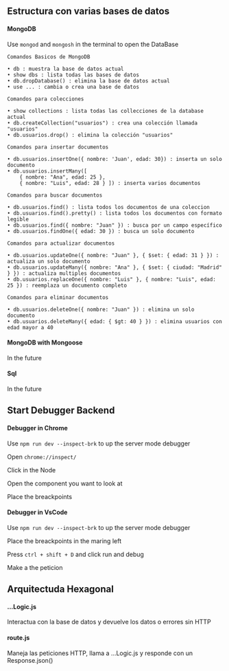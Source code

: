 ## Estructura con varias bases de datos

#### MongoDB

Use `mongod` and `mongosh` in the terminal to open the DataBase

    Comandos Basicos de MongoDB

    • db : muestra la base de datos actual
    • show dbs : lista todas las bases de datos
    • db.dropDatabase() : elimina la base de datos actual
    • use ... : cambia o crea una base de datos

    Comandos para colecciones

    • show collections : lista todas las collecciones de la database actual
    • db.createCollection("usuarios") : crea una colección llamada "usuarios"
    • db.usuarios.drop() : elimina la colección "usuarios"

    Comandos para insertar documentos

    • db.usuarios.insertOne({ nombre: 'Juan', edad: 30}) : inserta un solo documento
    • db.usuarios.insertMany([
        { nombre: "Ana", edad: 25 },
        { nombre: "Luis", edad: 28 } ]) : inserta varios documentos

    Comandos para buscar documentos

    • db.usuarios.find() : lista todos los documentos de una coleccion
    • db.usuarios.find().pretty() : lista todos los documentos con formato legible
    • db.usuarios.find({ nombre: "Juan" }) : busca por un campo específico
    • db.usuarios.findOne({ edad: 30 }) : busca un solo documento

    Comandos para actualizar documentos

    • db.usuarios.updateOne({ nombre: "Juan" }, { $set: { edad: 31 } }) : actualiza un solo documento
    • db.usuarios.updateMany({ nombre: "Ana" }, { $set: { ciudad: "Madrid" } }) : actualiza multiples documentos
    • db.usuarios.replaceOne({ nombre: "Luis" }, { nombre: "Luis", edad: 25 }) : reemplaza un documento completo

    Comandos para eliminar documentos

    • db.usuarios.deleteOne({ nombre: "Juan" }) : elimina un solo documento
    • db.usuarios.deleteMany({ edad: { $gt: 40 } }) : elimina usuarios con edad mayor a 40

#### MongoDB with Mongoose

In the future

#### Sql

In the future

## Start Debugger Backend

#### Debugger in Chrome

Use `npm run dev --inspect-brk` to up the server mode debugger

Open `chrome://inspect/`

Click in the Node

Open the component you want to look at

Place the breackpoints

#### Debugger in VsCode

Use `npm run dev --inspect-brk` to up the server mode debugger

Place the breackpoints in the maring left

Press `ctrl + shift + D` and click run and debug

Make a the peticion

## Arquitectuda Hexagonal

#### ...Logic.js

Interactua con la base de datos y devuelve los datos o errores sin HTTP

#### route.js

Maneja las peticiones HTTP, llama a ...Logic.js y responde con un Response.json()
